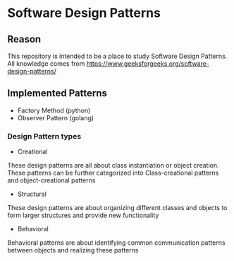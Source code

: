 # Software Design Patterns

## Reason

This repository is intended to be a place to study Software Design Patterns.
All knowledge comes from <https://www.geeksforgeeks.org/software-design-patterns/>

## Implemented Patterns

* Factory Method (python)
* Observer Pattern (golang)

### Design Pattern types

* Creational

These design patterns are all about class instantiation or object creation. These patterns can be further categorized into Class-creational patterns and object-creational patterns

* Structural

These design patterns are about organizing different classes and objects to form larger structures and provide new functionality

* Behavioral

Behavioral patterns are about identifying common communication patterns between objects and realizing these patterns
